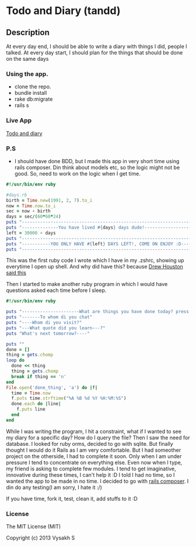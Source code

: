 Todo and Diary (tandd)
========================

## Description
At every day end, I should be able to write a diary with things I did, people I talked. At every day start, I should plan for the things that should be done on the same days

### Using the app.
- clone the repo.
- bundle install
- rake db:migrate
- rails s

### Live App
[Todo and diary](http://tandd.herokuapp.com)

### P.S
- I should have done BDD, but I made this app in very short time using rails composer. Din think about models etc, so the logic might not be good. So, need to work on the logic when I get time. 

```ruby
#!/usr/bin/env ruby

#days.rb
birth = Time.new(1991, 2, 7).to_i
now = Time.now.to_i
sec = now - birth
days = sec/(60*60*24)
puts "----------------------------------------------------------------------------"
puts "--------------You have lived #{days} days dude!-----------------------------"
left = 30000 - days
puts "----------------------------------------------------------------------------"
puts "-----------YOU ONLY HAVE #{left} DAYS LEFT!, COME ON ENJOY :D---------------" 
puts "----------------------------------------------------------------------------"
```

This was the first ruby code I wrote which I have in my .zshrc, showing up everytime I open up shell. And why did have this? because [Drew Houston said this](http://web.mit.edu/newsoffice/2013/commencement-address-houston-0607.html)

Then I started to make another ruby program in which I would have questions asked each time before I sleep.

```ruby
#!/usr/bin/env ruby

puts "----------------------What are things you have done today? press n if needed---------------------------"
puts "-------To whom di you chat"
puts "----Whom di you visit?"
puts "---What quote did you learn---?"
puts "What's next tomorrow?----"

puts ""
done = []
thing = gets.chomp
loop do
  done << thing
  thing = gets.chomp
  break if thing == 'n'
end
File.open('done_thing', 'a') do |f|
  time = Time.now
  f.puts time.strftime("%A %B %d %Y %H:%M:%S")
  done.each do |line|
    f.puts line
  end
end
```

While I was writing the program, I hit a constraint, what if I wanted to see my diary for a specific day? How do I query the file? Then I saw the need for database. I looked for ruby orms, decided to go with sqlite. But finally thought I would do it Rails as I am very comfortable. But I had someother project on the otherside,  I had to complete it soon. Only when I am under pressure I tend to concentrate on everything else. Even now when I type, my friend is asking to complete few modules. I tend to get imaginative, innovative during these times, I can't help it :D 
I told I had no time, so I wanted the app to be made in no time. I decided to go with [rails composer](https://github.com/RailsApps/rails-composer). I din do any testing(I am sorry, I hate it :/)

If you have time, fork it, test, clean it, add stuffs to it :D


### License
The MIT License (MIT)

Copyright (c) 2013 Vysakh S
